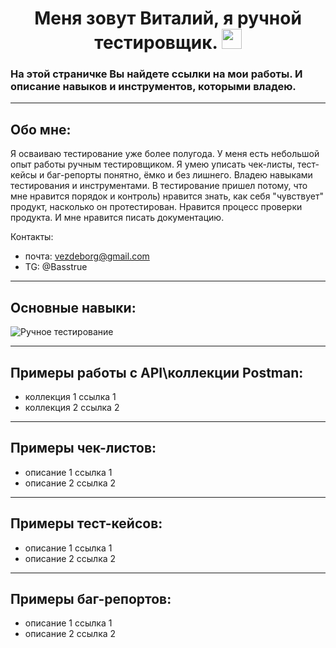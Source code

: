 <h1 align="center">Меня зовут Виталий, я ручной тестировщик. <img src="https://github.com/blackcater/blackcater/raw/main/images/Hi.gif" height="32"/></h1>
<h3>На этой страничке Вы найдете ссылки на мои работы. И описание навыков и инструментов, которыми владею.</h3>

---
## Обо мне:
Я осваиваю тестирование уже более полугода. У меня есть небольшой опыт работы ручным тестировщиком. Я умею уписать чек-листы, тест-кейсы и баг-репорты понятно, ёмко и без лишнего. Владею навыками тестирования и инструментами.
В тестирование пришел потому, что мне нравится порядок и контроль) нравится знать, как себя "чувствует" продукт, насколько он протестирован. Нравится процесс проверки продукта. И мне нравится писать документацию.

Контакты:
- почта: vezdeborg@gmail.com  
- TG: @Basstrue

---
## Основные навыки:
<img src="https://img.shields.io/badge/%D0%A0%D1%83%D1%87%D0%BD%D0%BE%D0%B5%20%D1%82%D0%B5%D1%81%D1%82%D0%B8%D1%80%D0%BE%D0%B2%D0%B0%D0%BD%D0%B8%D0%B5-153e9e?style=plastic" alt="Ручное тестирование"/>

---
## Примеры работы с API\коллекции Postman:
- коллекция 1
ссылка 1
- коллекция 2
ссылка 2

---
## Примеры чек-листов:
- описание 1
ссылка 1
- описание 2
ссылка 2

---
## Примеры тест-кейсов:
- описание 1
ссылка 1
- описание 2
ссылка 2

---
## Примеры баг-репортов:
- описание 1
ссылка 1
- описание 2
ссылка 2
